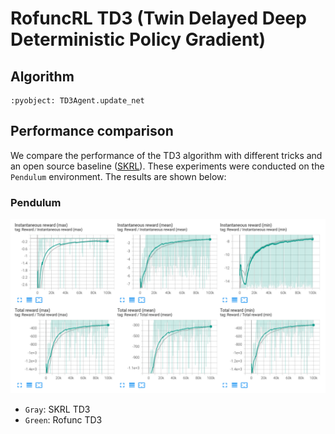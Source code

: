 # RofuncRL TD3 (Twin Delayed Deep Deterministic Policy Gradient)

## Algorithm 

```{literalinclude} ../../../../rofunc/learning/rl/agents/online/td3_agent.py
:pyobject: TD3Agent.update_net
```

## Performance comparison

We compare the performance of the TD3 algorithm with different tricks and an open source baseline 
([SKRL](https://github.com/Toni-SM/skrl/tree/main)). These experiments were conducted on the `Pendulum` environment. 
The results are shown below:

### Pendulum
![Pendulum](../../../img/RofuncTD3_Pendulum_perf.png)
- `Gray`: SKRL TD3
- `Green`: Rofunc TD3
